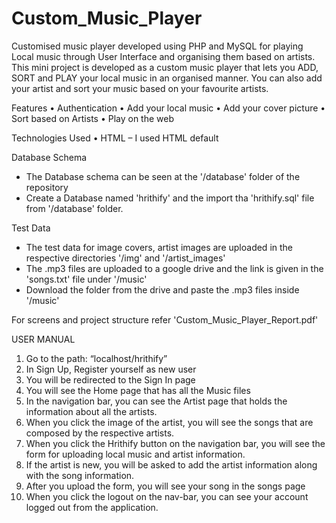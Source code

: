 # Custom_Music_Player
Customised music player developed using PHP and MySQL for playing Local music through User Interface and organising them based on artists. This mini project is developed as a custom music player that lets you ADD, SORT and PLAY your local music in an organised manner. You can also add your artist and sort your music based on your favourite artists. 

Features
•	Authentication
•	Add your local music
•	Add your cover picture
•	Sort based on Artists
•	Play on the web

Technologies Used
•	HTML – I used HTML default <audio> tag to play the audio on the browser
•	CSS – Styling is used for adding more UI to the Application
•	PHP – All the database backend communications are done using PHP
•	JavaScript – Condition based button generation for a form is implemented using JS
•	Mysql – SQL database is used for storing the information.

Database Schema
 - The Database schema can be seen at the '/database' folder of the repository
 - Create a Database named 'hrithify' and the import tha 'hrithify.sql' file from '/database' folder.

Test Data
- The test data for image covers, artist images are uploaded in the respective directories '/img' and '/artist_images'
- The .mp3 files are uploaded to a google drive and the link is given in the 'songs.txt' file under '/music'
- Download the folder from the drive and paste the .mp3 files inside '/music'

For screens and project structure refer 'Custom_Music_Player_Report.pdf'

USER MANUAL

1.	Go to the path: “localhost/hrithify”
2.	In Sign Up, Register yourself as new user
3.	You will be redirected to the Sign In page
4.	You will see the Home page that has all the Music files
5.	In the navigation bar, you can see the Artist page that holds the information about all the artists.
6.	When you click the image of the artist, you will see the songs that are composed by the respective artists.
7.	When you click the Hrithify button on the navigation bar, you will see the form for uploading local music and artist information.
8.	If the artist is new, you will be asked to add the artist information along with the song information.
9.	After you upload the form, you will see your song in the songs page
10.	 When you click the logout on the nav-bar, you can see your account logged out from the application.

